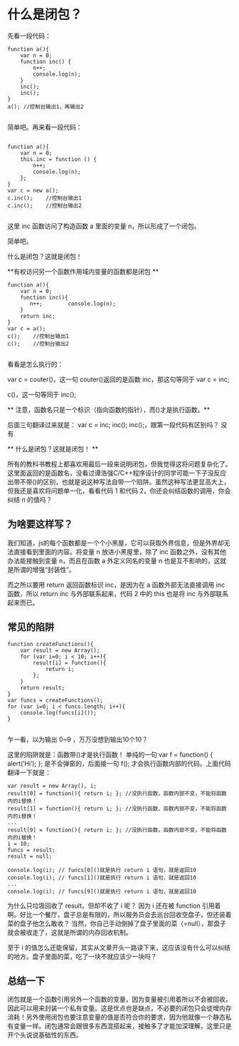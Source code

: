 # 什么是闭包？

先看一段代码：

```
function a(){
    var n = 0;
    function inc() {
        n++;
        console.log(n);
    }
    inc();  
    inc(); 
}
a(); //控制台输出1，再输出2


```

简单吧。再来看一段代码：

```

function a(){
    var n = 0;
    this.inc = function () {
        n++; 
        console.log(n);
    };
}
var c = new a();
c.inc();    //控制台输出1
c.inc();    //控制台输出2


```
这里 inc 函数访问了构造函数 a 里面的变量 n，所以形成了一个闭包。

简单吧。

什么是闭包？这就是闭包！

**有权访问另一个函数作用域内变量的函数都是闭包 **

```
function a(){
    var n = 0;
    function inc(){
       n++;        console.log(n);
    }
    return inc;
}
var c = a();
c();    //控制台输出1
c();    //控制台输出2


```

看看是怎么执行的：

var c = couter()，这一句 couter()返回的是函数 inc，那这句等同于 var c = inc;

c()，这一句等同于 inc();

** 注意，函数名只是一个标识（指向函数的指针），而()才是执行函数。**

后面三句翻译过来就是：  var c = inc;  inc();  inc();，跟第一段代码有区别吗？ 没有

** 什么是闭包？这就是闭包！ **

所有的教科书教程上都喜欢用最后一段来说明闭包，但我觉得这将问题复杂化了。这里面返回的是函数名，没看过谭浩强C/C++程序设计的同学可能一下子没反应出带不带()的区别，也就是说这种写法自带一个陷阱。虽然这种写法更显高大上，但我还是喜欢将问题单一化，看看代码 1 和代码 2，你还会纠结函数的调用，你会纠结 n 的值吗？


## 为啥要这样写？

我们知道，js的每个函数都是一个个小黑屋，它可以获取外界信息，但是外界却无法直接看到里面的内容。将变量 n 放进小黑屋里，除了 inc 函数之外，没有其他办法能接触到变量 n，而且在函数 a 外定义同名的变量 n 也是互不影响的，这就是所谓的增强“封装性”。

而之所以要用 return 返回函数标识 inc，是因为在 a 函数外部无法直接调用 inc 函数，所以 return inc 与外部联系起来，代码 2 中的 this 也是将 inc 与外部联系起来而已。

## 常见的陷阱

```
function createFunctions(){
    var result = new Array();
    for (var i=0; i < 10; i++){
        result[i] = function(){
            return i;
        };
    }
    return result;
}
var funcs = createFunctions();
for (var i=0; i < funcs.length; i++){
    console.log(funcs[i]());
}


```

乍一看，以为输出 0~9 ，万万没想到输出10个10？

这里的陷阱就是：函数带()才是执行函数！ 单纯的一句 var f = function() { alert(‘Hi’); }; 是不会弹窗的，后面接一句 f(); 才会执行函数内部的代码。上面代码翻译一下就是：

```
var result = new Array(), i;
result[0] = function(){ return i; }; //没执行函数，函数内部不变，不能将函数内的i替换！
result[1] = function(){ return i; }; //没执行函数，函数内部不变，不能将函数内的i替换！
...
result[9] = function(){ return i; }; //没执行函数，函数内部不变，不能将函数内的i替换！
i = 10;
funcs = result;
result = null;
 
console.log(i); // funcs[0]()就是执行 return i 语句，就是返回10
console.log(i); // funcs[1]()就是执行 return i 语句，就是返回10
...
console.log(i); // funcs[9]()就是执行 return i 语句，就是返回10

```

为什么只垃圾回收了 result，但却不收了 i 呢？ 因为 i 还在被 function 引用着啊。好比一个餐厅，盘子总是有限的，所以服务员会去巡台回收空盘子，但还装着菜的盘子他怎么敢收？ 当然，你自己手动倒掉了盘子里面的菜（=null），那盘子就会被收走了，这就是所谓的内存回收机制。

至于 i 的值怎么还能保留，其实从文章开头一路读下来，这应该没有什么可以纠结的地方。盘子里面的菜，吃了一块不就应该少一块吗？



## 总结一下

闭包就是一个函数引用另外一个函数的变量，因为变量被引用着所以不会被回收，因此可以用来封装一个私有变量。这是优点也是缺点，不必要的闭包只会徒增内存消耗！另外使用闭包也要注意变量的值是否符合你的要求，因为他就像一个静态私有变量一样。闭包通常会跟很多东西混搭起来，接触多了才能加深理解，这里只是开个头说说基础性的东西。

















